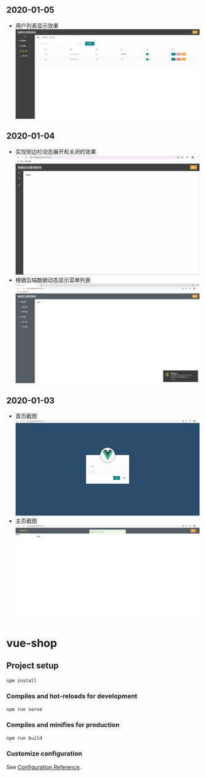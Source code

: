 ## 2020-01-05
- 用户列表显示效果
![image](public/printscreen/Snipaste_2020-01-05_17-20-52.png)
## 2020-01-04
- 实现侧边栏动态展开和关闭的效果
![image](public/printscreen/GIF_2020-1-4_16-07-34.gif)
- 根据后端数据动态显示菜单列表
![image](./public/printscreen/Snipaste_2020-01-04_15-25-09.png)
## 2020-01-03
- 首页截图
![image](./public/printscreen/Snipaste_2020-01-03_10-08-31.png)
- 主页截图
![image](./public/printscreen/Snipaste_2020-01-03_10-08-58.png)
# vue-shop

## Project setup
```
npm install
```

### Compiles and hot-reloads for development
```
npm run serve
```

### Compiles and minifies for production
```
npm run build
```

### Customize configuration
See [Configuration Reference](https://cli.vuejs.org/config/).
